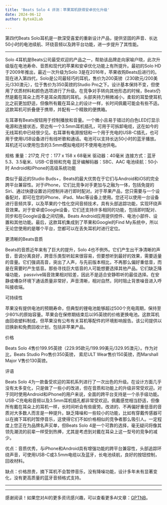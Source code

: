 ```yaml
---
title: 'Beats Solo 4 评测：苹果耳机获得安卓优化升级'
date: 2024-06-12
author: ByteAILab

---
```


第四代Beats Solo耳机是一款深受喜爱的重新设计产品，提供坚固的声音、长达50小时的电池续航、环绕音频以及跨平台功能，进一步提升了其性能。

---


Solo 4耳机是Beats公司最受欢迎的产品之一，帮助该品牌走向家喻户晓，此次升级版在电池寿命、音质和现代的苹果和安卓优化功能上有所提升。最初的Solo HD于2009年推出，最近一次升级为Solo 3是在2016年，苹果收购Beats后进行的。现在进入第四代，Solo是公司最轻巧的耳机，售价为200英镑（230欧元/200美元/330澳元），位于售价为350英镑的Studio Pro之下。设计基本保持不变，但使用了优质材料和颜色选项进行了升级。在竞争对手转向其他形态的时候，Beats仍然是戴在耳朵上而不是耳朵周围的耳机。头部夹持力稍微减小，柔软的耳垫使耳机比之前更加舒适，但像所有戴在耳朵上的设计一样，长时间佩戴可能会有些不适。这款耳机可折叠便于携带，并配有一个精致的便携箱。

左耳罩有Beats按钮用于控制播放和音量。一个微小且易于错过的白色LED灯显示电源和连接状态，旁边有一个3.5mm耳机插孔，可用于可拆卸电缆，这在如今的无线耳机中已经很少见。右耳罩有电源按钮和一个用于充电的USB-C插孔，也可用于使用USB设备进行有线听歌和通话。电池可以支持长达50小时的蓝牙播放。耳机还可以使用包含的3.5mm模拟电缆时不使用电池供电。

规格
重量：217克
尺寸：177 x 158 x 68毫米
驱动器：40毫米
连接方式：蓝牙5.3、3.5毫米、USB-C音频和充电
蓝牙编解码器：SBC、AAC
电池续航：50小时
Android和iPhone的高级系统功能

类似于最近的Studio Buds+，Beats的最大优势在于它们与Android和iOS的完全跨平台兼容性。对于iPhone，它们比竞争对手更加与之融为一体，包括免提的Siri、通过快捷设置访问控制并进行即时配对。对于苹果产品，您只需要与一个设备配对，即可在您的iPhone、iPad、Mac等设备上使用。您还可以使用一台设备进行音频共享，以及苹果的个性化空间音频技术，具有头部追踪功能，实现环绕声音效果。对于安卓或Google设备，它们还支持许多相同的功能，包括即时配对、同步和在Google设备之间切换。Beats Android应用提供控件、电池小部件、设置和其他功能。最后，这款耳机集成到了苹果和Google的Find My系统中，所以无论您使用的是哪个平台，您都可以在丢失耳机时进行定位。

更清晰的Beats音质

Beats的音质近年来有了巨大的提升，Solo 4也不例外。它们产生出干净清晰的声音，音调分离良好，跨音乐类型听起来很容易，但要想听到最好的效果，需要适量的音量。它们强调高音，突出了人声，与先前版本相比，不再那么偏好重低音，而是在需要时产生低音。那些寻找巨大低音的人可能想要选择其他产品。它们缺乏降噪功能， passvive隔音效果相对较差，因此不是适合安静聆听的最佳选择。在安静或嘈杂环境下通话质量非常好，声音清晰，相对自然，同时阻止背景噪音进入呼叫接收端。

可持续性

苹果没有提供电池的预期寿命，但典型的锂电池能够超过500个充电周期，保持至少80%的原始容量。苹果会在保修期结束后以95英镑的价格更换电池。这款耳机由回收塑料制成，但苹果没有公布有关耳机等配件的环境影响报告。该公司提供以旧换新和免费回收计划，包括非苹果产品。

价格

Beats Solo 4售价199.95英镑（229.95欧元/199.99美元/329.95澳元）。作为对比，Beats Studio Pro售价350英镑， 索尼ULT Wear售价150英镑，而Marshall Major V售价130英镑。

评语

Beats Solo 4为一款备受欢迎的耳机系列进行了一次出色的升级。在设计方面几乎没有太多变化，只是做了一些小的改进，但在音质和功能上的升级非常受欢迎。对于同时使用Android和iPhone的用户来说，全面的跨平台支持是一个杀手级功能。USB-C充电和音频以及3.5mm耳机插孔都非常受欢迎。佩戴感觉相当舒适，但像所有戴在耳朵上的耳机一样，长时间听会有些疲劳。改进的、不再偏好重低音的音质对大多数人而言是一种提升。缺乏降噪和一些较小的功能，比如有穿戴传感器可以在摘下耳机时暂停音乐，这使得它们不如价格相似的竞争者那么吸引人。一定程度上您正在为品牌名声买单，但Beats Solo 4是一个可靠的选择，毫无疑问将像其领先潮流的前辈一样受到热捧，尤其是考虑到对戴在耳朵上这一型号的竞争的减少。

优点：音质优秀，与iPhone和Android具有增强功能的跨平台兼容性，头部追踪环绕声音，可使用USB-C或3.5mm电缆以及蓝牙，长电池续航，良好的按钮控制，回收材料。

缺点：价格昂贵，摘下耳机不会暂停音乐，没有降噪功能，设计多年未有显著变化，没有更高质量的蓝牙音频格式支持。

---
---
感谢阅读！如果您对AI的更多资讯感兴趣，可以查看更多AI文章：[GPTNB](https://gptnb.com)。